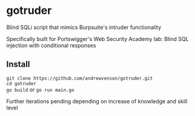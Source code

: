 # gotruder

Blind SQLi script that mimics Burpsuite's intruder functionality

Specifically built for Portswigger's Web Security Academy lab: Blind SQL injection with conditional responses

## Install
`git clone https://github.com/andrewvenson/gotruder.git`
<br/>
`cd gotruder`
<br/>
`go build` or `go run main.go`

Further iterations pending depending on increase of knowledge and skill level

